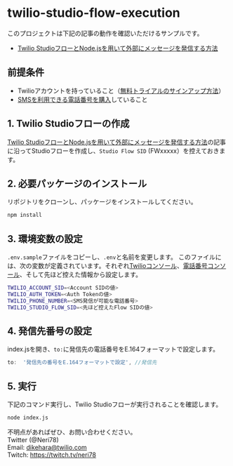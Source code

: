 # twilio-studio-flow-execution
このプロジェクトは下記の記事の動作を確認いただけるサンプルです。  　
- [Twilio StudioフローとNode.jsを用いて外部にメッセージを発信する方法](https://www.twilio.com/blog/twilio-studio-rest-api-jp)

## 前提条件

- Twilioアカウントを持っていること（[無料トライアルのサインアップ方法](https://www.twilio.com/blog/how-to-create-twilio-account-jp)）
- [SMSを利用できる電話番号を購入](https://support.twilio.com/hc/en-us/articles/360044841214-Twilio-%E3%83%95%E3%83%AA%E3%83%BC%E3%83%88%E3%83%A9%E3%82%A4%E3%82%A2%E3%83%AB%E3%82%A2%E3%82%AB%E3%82%A6%E3%83%B3%E3%83%88%E3%81%AB%E9%96%A2%E3%81%97%E3%81%A6#h_167b5625-0036-44e6-936f-108ed091cb80)していること

## 1. Twilio Studioフローの作成
[Twilio StudioフローとNode.jsを用いて外部にメッセージを発信する方法](https://www.twilio.com/blog/twilio-studio-rest-api-jp)の記事に沿ってStudioフローを作成し、`Studio Flow SID` (FWxxxxx）を控えておきます。

## 2. 必要パッケージのインストール
リポジトリをクローンし、パッケージをインストールしてください。
```bash
npm install
```

## 3. 環境変数の設定
`.env.sample`ファイルをコピーし、`.env`と名前を変更します。
このファイルには、次の変数が定義されています。それぞれ[Twilioコンソール](https://www.twilio.com/console)、[電話番号コンソール](https://www.twilio.com/console/phone-numbers/incoming)、そして先ほど控えた情報から設定します。

```bash
TWILIO_ACCOUNT_SID=<Account SIDの値>
TWILIO_AUTH_TOKEN=<Auth Tokenの値>
TWILIO_PHONE_NUMBER=<SMS発信が可能な電話番号>
TWILIO_STUDIO_FLOW_SID=<先ほど控えたFlow SIDの値>
```

## 4. 発信先番号の設定
index.jsを開き、`to:`に発信先の電話番号をE.164フォーマットで設定します。

```js
to:  '発信先の番号をE.164フォーマットで設定', //発信先
```

## 5. 実行
下記のコマンド実行し、Twilio Studioフローが実行されることを確認します。

```bash
node index.js
```

不明点があればぜひ、お問い合わせください。  
Twitter (@Neri78)  
Email: dikehara@twilio.com  
Twitch: https://twitch.tv/neri78
